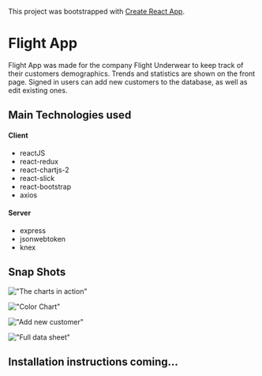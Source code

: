 This project was bootstrapped with [Create React App](https://github.com/facebookincubator/create-react-app).

# Flight App

Flight App was made for the company Flight Underwear to keep track of their customers demographics. Trends and statistics are shown on the front page. Signed in users can add new customers to the database, as well as edit existing ones. 

## Main Technologies used

#### Client

- reactJS
- react-redux
- react-chartjs-2
- react-slick
- react-bootstrap
- axios

#### Server

- express
- jsonwebtoken
- knex

## Snap Shots

!["The charts in action"](https://media.giphy.com/media/TGKmYe8T7NGQlAWK3N/giphy.gif)

!["Color Chart"](https://github.com/Siic19/Flight-App/blob/master/screenshots/Screen%20Shot%202018-02-25%20at%204.56.25%20PM.png?raw=true)

!["Add new customer"](https://github.com/Siic19/Flight-App/blob/master/screenshots/Screen%20Shot%202018-02-25%20at%204.57.30%20PM.png?raw=true)

!["Full data sheet"](https://github.com/Siic19/Flight-App/blob/master/screenshots/Screen%20Shot%202018-02-25%20at%204.56.46%20PM.png?raw=true)


## Installation instructions coming...
